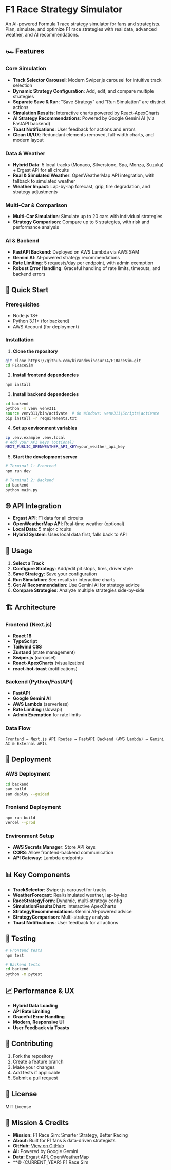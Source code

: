 # F1 Race Strategy Simulator

An AI-powered Formula 1 race strategy simulator for fans and strategists. Plan, simulate, and optimize F1 race strategies with real data, advanced weather, and AI recommendations.

## 🏎️ Features

### Core Simulation
- **Track Selector Carousel**: Modern Swiper.js carousel for intuitive track selection
- **Dynamic Strategy Configuration**: Add, edit, and compare multiple strategies
- **Separate Save & Run**: "Save Strategy" and "Run Simulation" are distinct actions
- **Simulation Results**: Interactive charts powered by React-ApexCharts
- **AI Strategy Recommendations**: Powered by Google Gemini AI (via FastAPI backend)
- **Toast Notifications**: User feedback for actions and errors
- **Clean UI/UX**: Redundant elements removed, full-width charts, and modern layout

### Data & Weather
- **Hybrid Data**: 5 local tracks (Monaco, Silverstone, Spa, Monza, Suzuka) + Ergast API for all circuits
- **Real & Simulated Weather**: OpenWeatherMap API integration, with fallback to simulated weather
- **Weather Impact**: Lap-by-lap forecast, grip, tire degradation, and strategy adjustments

### Multi-Car & Comparison
- **Multi-Car Simulation**: Simulate up to 20 cars with individual strategies
- **Strategy Comparison**: Compare up to 5 strategies, with risk and performance analysis

### AI & Backend
- **FastAPI Backend**: Deployed on AWS Lambda via AWS SAM
- **Gemini AI**: AI-powered strategy recommendations
- **Rate Limiting**: 5 requests/day per endpoint, with admin exemption
- **Robust Error Handling**: Graceful handling of rate limits, timeouts, and backend errors

## 🚀 Quick Start

### Prerequisites
- Node.js 18+
- Python 3.11+ (for backend)
- AWS Account (for deployment)

### Installation

1. **Clone the repository**
```bash
git clone https://github.com/kirandevihosur74/F1RaceSim.git
cd F1RaceSim
```

2. **Install frontend dependencies**
```bash
npm install
```

3. **Install backend dependencies**
```bash
cd backend
python -m venv venv311
source venv311/bin/activate  # On Windows: venv311\Scripts\activate
pip install -r requirements.txt
```

4. **Set up environment variables**
```bash
cp .env.example .env.local
# Add your API keys (optional)
NEXT_PUBLIC_OPENWEATHER_API_KEY=your_weather_api_key
```

5. **Start the development server**
```bash
# Terminal 1: Frontend
npm run dev

# Terminal 2: Backend
cd backend
python main.py
```

## 🌐 API Integration

- **Ergast API**: F1 data for all circuits
- **OpenWeatherMap API**: Real-time weather (optional)
- **Local Data**: 5 major circuits
- **Hybrid System**: Uses local data first, falls back to API

## 🏁 Usage

1. **Select a Track**
2. **Configure Strategy**: Add/edit pit stops, tires, driver style
3. **Save Strategy**: Save your configuration
4. **Run Simulation**: See results in interactive charts
5. **Get AI Recommendation**: Use Gemini AI for strategy advice
6. **Compare Strategies**: Analyze multiple strategies side-by-side

## 🏗️ Architecture

### Frontend (Next.js)
- **React 18**
- **TypeScript**
- **Tailwind CSS**
- **Zustand** (state management)
- **Swiper.js** (carousel)
- **React-ApexCharts** (visualization)
- **react-hot-toast** (notifications)

### Backend (Python/FastAPI)
- **FastAPI**
- **Google Gemini AI**
- **AWS Lambda** (serverless)
- **Rate Limiting** (slowapi)
- **Admin Exemption** for rate limits

### Data Flow
```
Frontend → Next.js API Routes → FastAPI Backend (AWS Lambda) → Gemini AI & External APIs
```

## 🚀 Deployment

### AWS Deployment
```bash
cd backend
sam build
sam deploy --guided
```

### Frontend Deployment
```bash
npm run build
vercel --prod
```

### Environment Setup
- **AWS Secrets Manager**: Store API keys
- **CORS**: Allow frontend-backend communication
- **API Gateway**: Lambda endpoints

## 📊 Key Components
- **TrackSelector**: Swiper.js carousel for tracks
- **WeatherForecast**: Real/simulated weather, lap-by-lap
- **RaceStrategyForm**: Dynamic, multi-strategy config
- **SimulationResultsChart**: Interactive ApexCharts
- **StrategyRecommendations**: Gemini AI-powered advice
- **StrategyComparison**: Multi-strategy analysis
- **Toast Notifications**: User feedback for all actions

## 🧪 Testing
```bash
# Frontend tests
npm test

# Backend tests
cd backend
python -m pytest
```

## 📈 Performance & UX
- **Hybrid Data Loading**
- **API Rate Limiting**
- **Graceful Error Handling**
- **Modern, Responsive UI**
- **User Feedback via Toasts**

## 🤝 Contributing
1. Fork the repository
2. Create a feature branch
3. Make your changes
4. Add tests if applicable
5. Submit a pull request

## 📄 License
MIT License

## 🌟 Mission & Credits
- **Mission:** F1 Race Sim: Smarter Strategy, Better Racing
- **About:** Built for F1 fans & data-driven strategists
- **GitHub:** [View on GitHub](https://github.com/kirandevihosur74/F1RaceSim)
- **AI:** Powered by Google Gemini
- **Data:** Ergast API, OpenWeatherMap
- **© {CURRENT_YEAR} F1 Race Sim 